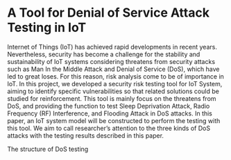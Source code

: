 # A Tool for Denial of Service Attack Testing in IoT

Internet of Things (IoT) has achieved rapid developments in recent years. Nevertheless, security has become a challenge for the stability and sustainability of IoT systems considering threatens from security attacks such as Man In the Middle Attack and Denial of Service (DoS), which have led to great loses. For this reason, risk analysis come to be of importance in IoT. In this project, we developed a security risk testing tool for IoT System, aiming to identify specific vulnerabilities so that related solutions could be studied for reinforcement. This tool is mainly focus on the threatens from DoS, and providing the function to test Sleep Deprivation Attack, Radio Frequency (RF) Interference, and Flooding Attack in DoS attacks. In this paper, an IoT system model will be constructed to perform the testing with this tool. We aim to call researcher’s attention to the three kinds of DoS attacks with the testing results described in this paper.

The structure of DoS testing